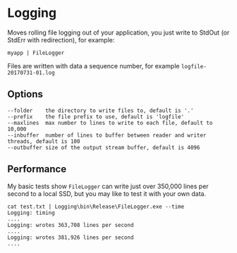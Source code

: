 # Logging
Moves rolling file logging out of your application, you just write to StdOut (or StdErr with redirection), for example:

```
myapp | FileLogger
```
Files are written with data a sequence number, for example `logfile-20170731-01.log`


## Options

```
--folder    the directory to write files to, default is '.'
--prefix    the file prefix to use, default is 'logfile'
--maxlines  max number to lines to write to each file, default to 10,000
--inbuffer  number of lines to buffer between reader and writer threads, default is 100
--outbuffer size of the output stream buffer, default is 4096
```

## Performance

My basic tests show `FileLogger` can write just over 350,000 lines per second to a local SSD, but you may like to test it with your own data.

```
cat test.txt | Logging\bin\Release\FileLogger.exe --time
Logging: timing
....
Logging: wrotes 363,708 lines per second
....
Logging: wrotes 381,926 lines per second
....
```
